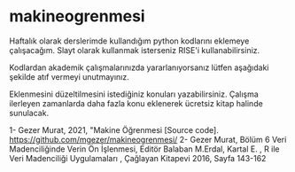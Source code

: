 # makineogrenmesi

Haftalık olarak derslerimde kullandığım python kodlarını eklemeye çalışacağım. Slayt olarak kullanmak isterseniz RISE'i kullanabilirsiniz.



Kodlardan akademik çalışmalarınızda yararlanıyorsanız lütfen aşağıdaki
şekilde atıf vermeyi unutmayınız.

Eklenmesini düzeltilmesini istediğiniz konuları yazabilirsiniz. Çalışma ilerleyen zamanlarda daha fazla konu eklenerek ücretsiz kitap halinde sunulacak.


1- Gezer Murat, 2021, "Makine Öğrenmesi [Source code]. https://github.com/mgezer/makineogrenmesi/
2- Gezer Murat, Bölüm 6 Veri Madenciliğinde Verin Ön İşlenmesi, Editör Balaban M.Erdal, Kartal E. , R ile Veri Madenciliği Uygulamaları , Çağlayan Kitapevi 2016, Sayfa 143-162
